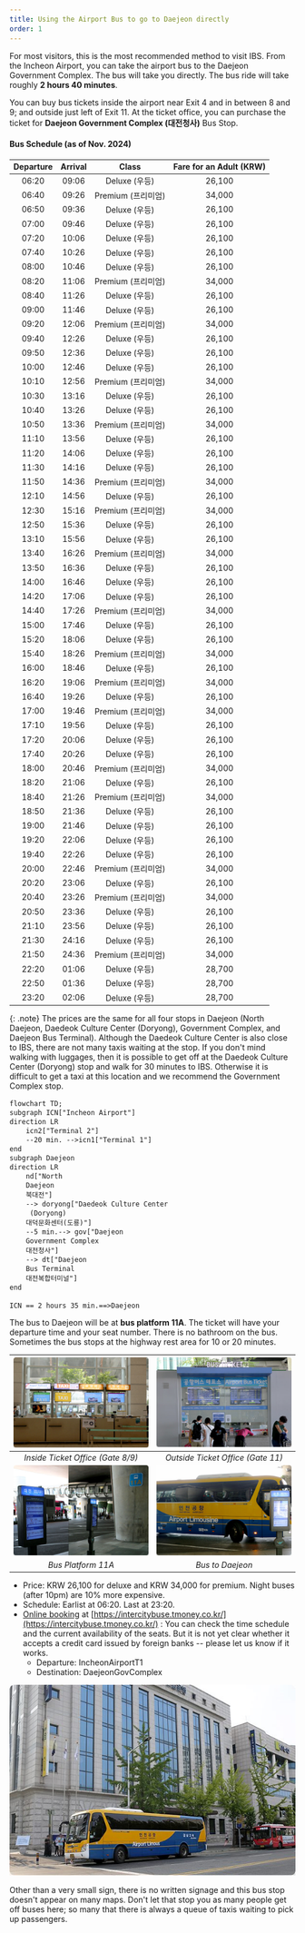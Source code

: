 ```yaml
---
title: Using the Airport Bus to go to Daejeon directly
order: 1
---
```


For most visitors, this is the most recommended method to visit IBS.
From the Incheon Airport, you can take the airport bus to the Daejeon Government Complex. The bus will take you directly. The bus ride will take roughly **2 hours 40 minutes**.

You can buy bus tickets inside the airport near Exit 4 and in between 8 and 9; and outside just left of Exit 11.
At the ticket office, you can purchase the ticket for **Daejeon Government Complex (대전청사)** Bus Stop. 


#### Bus Schedule (as of Nov. 2024)

|	Departure	|	Arrival	|	Class	|	Fare for an Adult	(KRW)|
|  :--:	|	:--:	|	:--:	|	:--:	|
|	06:20	|	09:06	|	Deluxe (우등)	|26,100	|
|	06:40	|	09:26	|	Premium (프리미엄)	|34,000	|
|	06:50	|	09:36	|	Deluxe (우등)	|26,100	|
|	07:00	|	09:46	|	Deluxe (우등)	|26,100	|
|	07:20	|	10:06	|	Deluxe (우등)	|26,100	|
|	07:40	|	10:26	|	Deluxe (우등)	|26,100	|
|	08:00	|	10:46	|	Deluxe (우등)	|26,100	|
|	08:20	|	11:06	|	Premium (프리미엄)	|34,000	|
|	08:40	|	11:26	|	Deluxe (우등)	|26,100	|
|	09:00	|	11:46	|	Deluxe (우등)	|26,100	|
|	09:20	|	12:06	|	Premium (프리미엄)	|34,000	|
|	09:40	|	12:26	|	Deluxe (우등)	|26,100	|
|	09:50	|	12:36	|	Deluxe (우등)	|26,100	|
|	10:00	|	12:46	|	Deluxe (우등)	|26,100	|
|	10:10	|	12:56	|	Premium (프리미엄)	|34,000	|
|	10:30	|	13:16	|	Deluxe (우등)	|26,100	|
|	10:40	|	13:26	|	Deluxe (우등)	|26,100	|
|	10:50	|	13:36	|	Premium (프리미엄)	|34,000	|
|	11:10	|	13:56	|	Deluxe (우등)	|26,100	|
|	11:20	|	14:06	|	Deluxe (우등)	|26,100	|
|	11:30	|	14:16	|	Deluxe (우등)	|26,100	|
|	11:50	|	14:36	|	Premium (프리미엄)	|34,000	|
|	12:10	|	14:56	|	Deluxe (우등)	|26,100	|
|	12:30	|	15:16	|	Premium (프리미엄)	|34,000	|
|	12:50	|	15:36	|	Deluxe (우등)	|26,100	|
|	13:10	|	15:56	|	Deluxe (우등)	|26,100	|
|	13:40	|	16:26	|	Premium (프리미엄)	|34,000	|
|	13:50	|	16:36	|	Deluxe (우등)	|26,100	|
|	14:00	|	16:46	|	Deluxe (우등)	|26,100	|
|	14:20	|	17:06	|	Deluxe (우등)	|26,100	|
|	14:40	|	17:26	|	Premium (프리미엄)	|34,000	|
|	15:00	|	17:46	|	Deluxe (우등)	|26,100	|
|	15:20	|	18:06	|	Deluxe (우등)	|26,100	|
|	15:40	|	18:26	|	Premium (프리미엄)	|34,000	|
|	16:00	|	18:46	|	Deluxe (우등)	|26,100	|
|	16:20	|	19:06	|	Premium (프리미엄)	|34,000	|
|	16:40	|	19:26	|	Deluxe (우등)	|26,100	|
|	17:00	|	19:46	|	Premium (프리미엄)	|34,000	|
|	17:10	|	19:56	|	Deluxe (우등)	|26,100	|
|	17:20	|	20:06	|	Deluxe (우등)	|26,100	|
|	17:40	|	20:26	|	Deluxe (우등)	|26,100	|
|	18:00	|	20:46	|	Premium (프리미엄)	|34,000	|
|	18:20	|	21:06	|	Deluxe (우등)	|26,100	|
|	18:40	|	21:26	|	Premium (프리미엄)	|34,000	|
|	18:50	|	21:36	|	Deluxe (우등)	|26,100	|
|	19:00	|	21:46	|	Deluxe (우등)	|26,100	|
|	19:20	|	22:06	|	Deluxe (우등)	|26,100	|
|	19:40	|	22:26	|	Deluxe (우등)	|26,100	|
|	20:00	|	22:46	|	Premium (프리미엄)	|34,000	|
|	20:20	|	23:06	|	Deluxe (우등)	|26,100	|
|	20:40	|	23:26	|	Premium (프리미엄)	|34,000	|
|	20:50	|	23:36	|	Deluxe (우등)	|26,100	|
|	21:10	|	23:56	|	Deluxe (우등)	|26,100	|
|	21:30	|	24:16	|	Deluxe (우등)	|26,100	|
|	21:50	|	24:36	|	Premium (프리미엄)	|34,000	|
|	22:20	|	01:06	|	Deluxe (우등)	|28,700 	|
|	22:50	|	01:36	|	Deluxe (우등)	|28,700 	|
|	23:20	|	02:06	|	Deluxe (우등)	|28,700 	|


{: .note}
The prices are the same for all four stops in Daejeon (North Daejeon, Daedeok Culture Center
     (Doryong), Government Complex, and Daejeon Bus Terminal). Although the Daedeok Culture Center is also close to IBS, there are not many taxis waiting at the stop. 
     If you don't mind walking with luggages, 
     then it is possible to get off at the Daedeok Culture Center (Doryong) stop and walk for 30 minutes to IBS.
     Otherwise it is difficult to get a taxi at this location and we recommend the Government Complex stop.

```mermaid
flowchart TD;
subgraph ICN["Incheon Airport"]
direction LR
    icn2["Terminal 2"]  
    --20 min. -->icn1["Terminal 1"]
end
subgraph Daejeon
direction LR
    nd["North 
    Daejeon
    북대전"]
    --> doryong["Daedeok Culture Center
     (Doryong)
    대덕문화센터(도룡)"]
    --5 min.--> gov["Daejeon 
    Government Complex
    대전청사"]
    --> dt["Daejeon 
    Bus Terminal
    대전복합터미널"]
end

ICN == 2 hours 35 min.==>Daejeon
```





The bus to Daejeon will be at **bus platform 11A**.
The ticket will have your departure time and your seat number.
There is no bathroom on the bus. Sometimes the bus stops at the highway rest area for 10 or 20 minutes.

|![Inside Ticket Office (Gate 8/9)](/assets/images/icn-ticket-inside.jpg)|![Outside Ticket Office (Gate 11)](/assets/images/icn-ticket-outside.jpg)|
|:--:|:--:|
|*Inside Ticket Office (Gate 8/9)*|*Outside Ticket Office (Gate 11)*|
|![Bus Platform 11A](/assets/images/icn-t1-platform.jpg)|![Bus](/assets/images/icn-bus.jpg)|
|*Bus Platform 11A*|*Bus to Daejeon*|



- Price: KRW 26,100 for deluxe and KRW 34,000 for premium. Night buses (after 10pm) are 10% more expensive.
- Schedule: Earlist at 06:20. Last at 23:20.
- [Online booking](https://intercitybuse.tmoney.co.kr/) at [https://intercitybuse.tmoney.co.kr/](https://intercitybuse.tmoney.co.kr/) :  You can check the time schedule and the current availability of the seats. But it is not yet clear whether it accepts a credit card issued by foreign banks -- please let us know if it works.
  - Departure: IncheonAirportT1
  - Destination: DaejeonGovComplex

![Daejeon Government Complex (대전청사) Bus Stop](/assets/images/govcomplexstop.jpg)

Other than a very small sign, there is no written signage and this bus stop doesn't appear on many maps. Don't let that stop you as many people get off buses here; so many that there is always a queue of taxis waiting to pick up passengers.
